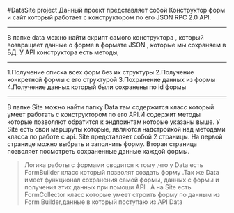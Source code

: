 
#DataSite project
Данный проект представляет собой Конструктор форм и сайт который работает с конструктором по его JSON RPC 2.0 API.
***
В папке data можно найти скрипт самого конструктора , который возвращает данные о форме в формате JSON , которые мы сохраняем в БД. У API конструктора есть  методы;
***
1.Получение списка  всех форм без их структуры 
2.Получение конкретной формы с его структурой 
3.Похранение данных из формы 
4.Получение данных который были сохранены по id формы
***
В папке Site можно найти папку Data там содержится класс который умеет работать с конструктором по его API.И содержит методы которые позволяют обратится к эндпоинтам которые указаны выше. У Site есть свои маршруты которые,  являются надстройкой над методами класса по работе с api. 
Site представляет собой 2 страницы. На первой странице можно выбрать и заполнить форму. Вторая страница позволяет посмотреть сохраненные данные каждой формы.

>Логика работы с формами сводится к тому ,что у Data есть FormBuilder класс который позволят создать форму .Так же Data имеет функционал сохранения самой формы, данных с формы и получения этих данных при помощи API . А на Site есть FormCollector класс которые умеет строить форму по данным  из Form Builder,данные в который поступаю из API Data
